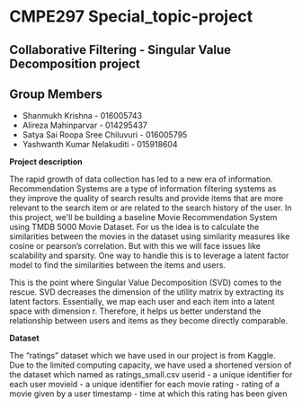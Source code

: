 # CMPE297 Special_topic-project

## Collaborative Filtering - Singular Value Decomposition project

## Group Members

* Shanmukh Krishna                 - 016005743
* Alireza Mahinparvar              - 014295437
* Satya Sai Roopa Sree Chiluvuri   - 016005795
* Yashwanth Kumar Nelakuditi       - 015918604

<b>Project description</b>

The rapid growth of data collection has led to a new era of information. Recommendation Systems are a type of information filtering systems as they improve the quality of search results and provide items that are more relevant to the search item or are related to the search history of the user. In this project, we'll be building a baseline Movie Recommendation System using TMDB 5000 Movie Dataset. For us the idea is to calculate the similarities between the movies in the dataset using similarity measures like cosine or pearson’s correlation. But with this we will face issues like scalability and sparsity. One way to handle this is to leverage a latent factor model to find the similarities between the items and users.

This is the point where Singular Value Decomposition (SVD) comes to the rescue. SVD decreases the dimension of the utility matrix by extracting its latent factors. Essentially, we map each user and each item into a latent space with dimension r. Therefore, it helps us better understand the relationship between users and items as they become directly comparable.


<b>Dataset</b>

The “ratings” dataset which we have used in our project is from Kaggle. Due to the limited computing capacity, we have used a shortened version of the dataset which named as ratings_small.csv
userid - a unique identifier for each user
movieid - a unique identifier for each movie
rating - rating of a movie given by a user
timestamp - time at which this rating has been given



